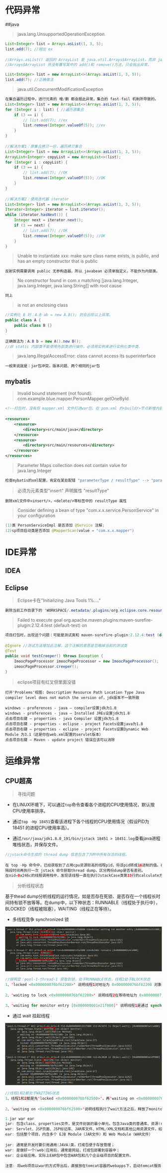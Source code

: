







# 代码异常

##java

> java.lang.UnsupportedOperationException

```java
List<Integer> list = Arrays.asList(1, 3, 5);
list.add(7); //抛出 ex

//Arrays.asList() 返回的 ArrayList 是 java.util.Arrays$ArrayList，而非 java.util.ArrayList。
//Arrays$ArrayList 并没有覆写其中的 add()和 remove()方法，只会抛出异常。
```

```java
List<Integer> list = new ArrayList<>(Arrays.asList(1, 3, 5)); 
list.add(7); //正确做法
```
>java.util.ConcurrentModificationException

```java
在集合遍历过程中，进行元素的 增/删 都会报此异常，集合的 fast-fail 机制所导致的。
List<Integer> list = new ArrayList<>(Arrays.asList(1, 3, 5));
for (Integer i : list) { //遍历源集合
    if (3 == i) {
        // list.add(7); //ex
        list.remove(Integer.valueOf(5)); //ex
    }
}

//解决方案1：原集合拷贝一份，遍历拷贝集合
List<Integer> list = new ArrayList<>(Arrays.asList(1, 3, 5));
ArrayList<Integer> copyList = new ArrayList<>(list);
for (Integer i : copyList) {
    if (3 == i) {
        // list.add(7); //OK
        list.remove(Integer.valueOf(5)); //OK
    }
}

//解决方案2：使用迭代器 iterator
List<Integer> list = new ArrayList<>(Arrays.asList(1, 3, 5));
Iterator<Integer> iterator = list.iterator();
while (iterator.hasNext()) {
    Integer next = iterator.next();
    if (3 == next) {
        // list.add(7); //OK
        list.remove(Integer.valueOf(5)); //OK
    }
}
```

> Unable to instantiate xxx: make sure class name exists, is public, and has an empty constructor that is public

```
反射实例需要调用 public 无参构造器，所以 javabean 必须单独定义，不能作为内部类。
```

>No constructor found in com.x matching [java.lang.Integer, java.lang.Integer, java.lang.String]] with root cause

```java
同上
```

>is not an enclosing class

```java
//实例化 B 时：A.B ab = new A.B(); 则会出现以上异常。
public class A {
    public class B {}
}

正确做法为：A.B b = new A().new B();
//非 static 内部类不能使用外部类进行操作，必须用实例来进行实例化类中类.
```

>java.lang.IllegalAccessError: class cannot access its superinterface

```
一般来说就是：jar包冲突，版本问题、两个相同的jar包
```





## mybatis

>Invalid bound statement (not found): com.example.blue.mapper.PersonMapper.getOneById

```xml
<!--打包时，没有将 mapper.xml 文件打进war包。在 pom.xml 的<build/>节点新增内容-->

<resources>
    <resource>
        <directory>src/main/java</directory>
    </resource>
    <resource>
        <directory>src/main/resources</directory>
    </resource>
</resources>
```

>Parameter Maps collection does not contain value for java.lang.Integer

```java
检查mybatis的xml配置，肯定在某处配错 "parameterType / resultType" --> "parameterMap/resultMap"
```

>必须为元素类型"insert" 声明属性 "resultType"

```
删除xml文件中<insert/>，<delete/>等标签中的 resultType 属性
```
>Consider defining a bean of type "com.x.x.service.PersonService" in your configuration

```java
(1)类 PersonServiceImpl 是否添加 @Service 注解; 
(2)sp项目启动类是否添加 @MapperScan(value = "com.x.x.mapper")
```





# IDE异常

## IDEA



## Eclipse

>Eclipse卡在"Initializing Java Tools 1%...."

```java
删除当前工作目录下的 'WORKSPACE/.metadata/.plugins/org.eclipse.core.resources/.project'，然后重启
```

>Failed to execute goal org.apache.maven.plugins:maven-surefire-plugin:2.12.4:test (default-test) on

```java
项目打包时，出现这个问题：可能是测试类和 maven-surefire-plugin:2.12.4:test (default-test) 出现了冲突

@Ignore //测试方法增加此注解，这个注解的意思是忽略掉当前的测试类
@Test
public void testCreeper() throws Exception {
    ImoocPageProcessor imoocPageProcessor = new ImoocPageProcessor();
    imoocPageProcessor.creeper();
}
```

>eclipse项目有红叉但里面没错

```
打开'Problems'视图: Description Resource Path Location Type Java compiler level does not match the version of，jdk版本不一致所致

windows - proferences - java – compiler设置jdk为1.8
windows - proferences - java – Installed JREs设置jdk为1.8
点击项目右键 – properties - java Compiler 设置jdk为1.8
点击项目右键 - properties - eclipse - project Facets设置java为1.8
点击项目右键 – properties - eclipse - project Facets设置Dynamic Web Module 为3.1（这是你在web.xml配置的servlet版本）
点击项目右键 – Maven - update project 错误应该可以消除
```













# 运维异常

## CPU超高

> 寻找问题

- 在LINUX环境下，可以通过`top`命令查看各个进程的CPU使用情况，默认按CPU使用率排序。


- 通过`top -Hp 18451`查看该进程下各个线程的CPU使用情况（假设PID为 18451 的进程CPU使用率高）。
- 通过`/usr/java/jdk1.8.0_191/bin/jstack 18451 > 18451.log`查看java进程堆栈状态，并保存文件。

```java
//jstack命令生成的 thread dump 信息包含了JVM中所有存活的线程。

在 top -Hp 命令中，已经获取到了占用cpu资源较高的线程pid，将该pid转成16进制的值。在 thread dump 中每个线程都有一个 nid，找到对应的nid即可。
隔段时间再执行一次 jstack 命令获取thread dump，区分两份dump是否有差别。
在nid=0x246c的线程调用栈中，发现该线程一直在执行JstackCase类第33行的calculate方法，得到这个信息，就可以检查对应的代码是否有问题。
```

> 分析线程状态

基于thead dump分析线程的运行情况，如是否存在死锁、是否存在一个线程长时间持有锁不放等等。在dump中，以下种状态：RUNNABLE（线程处于执行中），BLOCKED（线程被阻塞），WAITING（线程正在等待）。

- 多线程竞争 synchronized 锁

![](assets/error0.png)

```java
//很明显：pool-1-thread-1 获取到锁，处于RUNNABLE状态，线程2处于BLOCK状态
1、'locked <0x000000076bf62208>' 说明线程1对地址为 0x000000076bf62208 对象进行了加锁；

2、'waiting to lock <0x000000076bf62208>' 说明线程2在等待地址为 0x000000076bf62208 对象上的锁；

3、'waiting for monitor entry [0x000000001e21f000]' 说明线程1是通过 synchronized 关键字进入了监视器的临界区，并处于"Entry Set"队列，等待monitor，具体实现可以参考深入分析 synchronized 的JVM实现；
```

- 通过 wait 挂起线程

![](assets/error1.png)

```java
//线程1和2都处于WAITING状态
1、线程1和2都是先'locked <0x000000076bf62500>'，再'waiting on <0x000000076bf62500>'，之所以先锁再等同一个对象，是因为wait方法需要先通过 synchronized 获得该地址对象的monitor；

2、'waiting on <0x000000076bf62500>'说明线程执行了wait方法之后，释放了monitor，进入到"Wait Set"队列，等待其它线程执行地址为'<0x000000076bf62500>'对象的notify方法，并唤醒自己，具体实现可以参考深入分析Object.wait/notify实现机制；
```







```java
1.jar war ear 
jar: 包含class、properties文件，是文件封装的最小单元。包含Java类的普通库、资源(resources)、辅助文件(auxiliary files)等
war: Servlet、JSP页面、JSP标记库、JAR库文件、HTML/XML文档和其他公用资源文件，如图片、音频文件等
ear: 包括整个项目，内含多个 EJB Module（JAR文件）和 Web Module（WAR文件）

jar: 通常是开发时要引用通用(JAVA)类，打成包便于存放管理；
war: 是做好一个(web)应用后，通常是网站，打成包部署到容器中；
ear: 企业级应用，实际上EAR包中包含WAR包和几个企业级项目的配置文件。

注意: 将web项目以war的方式导出后，直接放在tomcat容器的webapps下，启动tomcat服务，即可运行该项目。该war包会自动解压出一个同名的文件夹。
```





